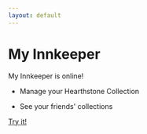 ```yaml
---
layout: default
---
```

# My Innkeeper

My Innkeeper is online!

* Manage your Hearthstone Collection

* See your friends' collections

[Try it!](http://37.187.118.47:8000/)
